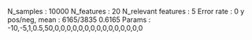 N_samples                     : 10000
N_features                    : 20
N_relevant features           : 5
Error rate                    : 0
y pos/neg, mean               : 6165/3835 0.6165
Params                        : -10,-5,1,0.5,50,0,0,0,0,0,0,0,0,0,0,0,0,0,0,0
